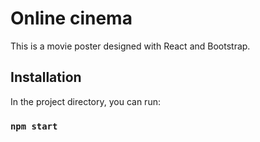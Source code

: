 # Online cinema

This is a movie poster designed with  React and Bootstrap.

## Installation
In the project directory, you can run: 
### `npm start`

